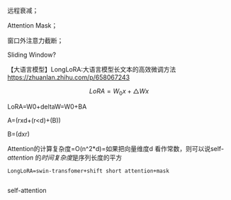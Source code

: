远程衰减；

Attention Mask；

窗口外注意力截断；

Sliding Window?

【大语言模型】LongLoRA:大语言模型长文本的高效微调方法 https://zhuanlan.zhihu.com/p/658067243

$$LoRA=W_0x+\triangle Wx$$

LoRA=W0+deltaW=W0+BA

A=(rxd+(r<d)+(B))

B=(dxr)

Attention的计算复杂度=O(n^2\*d)=如果把向量维度d 看作常数，则可以说self-*attention* 的*时间复杂度*是序列长度的平方

~~~
LongLoRA=swin-transfomer+shift short attention+mask


~~~

self-attention


